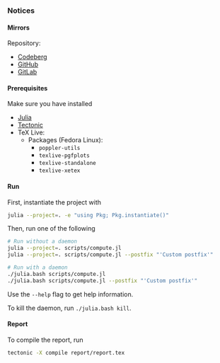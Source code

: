 ### Notices

#### Mirrors

Repository:
- [Codeberg](https://codeberg.org/paveloom-university/Stellar-Astronomy-Laboratory-Workshop-S11-2022)
- [GitHub](https://github.com/paveloom-university/Stellar-Astronomy-Laboratory-Workshop-S11-2022)
- [GitLab](https://gitlab.com/paveloom-g/university/s11-2022/stellar-astronomy-laboratory-workshop)

#### Prerequisites

Make sure you have installed

- [Julia](https://julialang.org)
- [Tectonic](https://tectonic-typesetting.github.io)
- TeX Live:
    - Packages (Fedora Linux):
        - `poppler-utils`
        - `texlive-pgfplots`
        - `texlive-standalone`
        - `texlive-xetex`

#### Run

First, instantiate the project with

```bash
julia --project=. -e "using Pkg; Pkg.instantiate()"
```

Then, run one of the following

```bash
# Run without a daemon
julia --project=. scripts/compute.jl
julia --project=. scripts/compute.jl --postfix "'Custom postfix'"

# Run with a daemon
./julia.bash scripts/compute.jl
./julia.bash scripts/compute.jl --postfix "'Custom postfix'"
```

Use the `--help` flag to get help information.

To kill the daemon, run `./julia.bash kill`.

#### Report

To compile the report, run

```bash
tectonic -X compile report/report.tex
```
